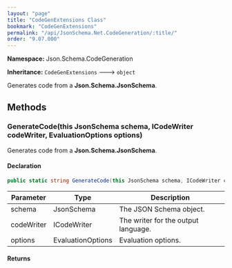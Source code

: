 ```yaml
---
layout: "page"
title: "CodeGenExtensions Class"
bookmark: "CodeGenExtensions"
permalink: "/api/JsonSchema.Net.CodeGeneration/:title/"
order: "9.07.000"
---
```

**Namespace:** Json.Schema.CodeGeneration

**Inheritance:**
`CodeGenExtensions`
 🡒 
`object`

Generates code from a **Json.Schema.JsonSchema**.

## Methods

### GenerateCode(this JsonSchema schema, ICodeWriter codeWriter, EvaluationOptions options)

Generates code from a **Json.Schema.JsonSchema**.

#### Declaration

```c#
public static string GenerateCode(this JsonSchema schema, ICodeWriter codeWriter, EvaluationOptions options)
```

| Parameter | Type | Description |
|---|---|---|
| schema | JsonSchema | The JSON Schema object. |
| codeWriter | ICodeWriter | The writer for the output language. |
| options | EvaluationOptions | Evaluation options. |


#### Returns



